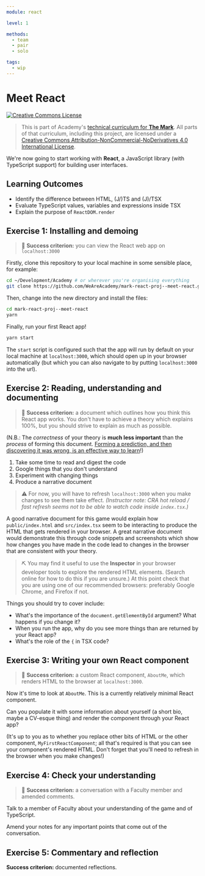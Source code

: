 ```yaml
---
module: react

level: 1

methods:
  - team
  - pair
  - solo

tags:
  - wip
---
```


# Meet React

<a rel="license" href="http://creativecommons.org/licenses/by-nc-nd/4.0/"><img alt="Creative Commons License" style="border-width:0" src="https://i.creativecommons.org/l/by-nc-nd/4.0/88x31.png" /></a>

> This is part of Academy's [technical curriculum for **The Mark**](https://github.com/WeAreAcademy/curriculum-mark). All parts of that curriculum, including this project, are licensed under a <a rel="license" href="http://creativecommons.org/licenses/by-nc-nd/4.0/">Creative Commons Attribution-NonCommercial-NoDerivatives 4.0 International License</a>.

We're now going to start working with **React**, a JavaScript library (with TypeScript support) for building user interfaces.

## Learning Outcomes

- Identify the difference between HTML, (J/)TS and (J)/TSX
- Evaluate TypeScript values, variables and expressions inside TSX
- Explain the purpose of `ReactDOM.render`

## Exercise 1: Installing and demoing

> 🎯 **Success criterion:** you can view the React web app on `localhost:3000`

Firstly, clone this repository to your local machine in some sensible place, for example:

```bash
cd ~/Development/Academy # or wherever you're organising everything
git clone https://github.com/WeAreAcademy/mark-react-proj--meet-react.git
```

Then, change into the new directory and install the files:

```bash
cd mark-react-proj--meet-react
yarn
```

Finally, run your first React app!

```bash
yarn start
```

The `start` script is configured such that the app will run by default on your local machine at `localhost:3000`, which should open up in your browser automatically (but which you can also navigate to by putting `localhost:3000` into the url).

## Exercise 2: Reading, understanding and documenting

> 🎯 **Success criterion:** a document which outlines how you think this React app works. You don't have to achieve a theory which explains 100%, but you should strive to explain as much as possible.

(N.B.: The _correctness_ of your theory is **much less important** than the _process_ of forming this document. [Forming a prediction, and then discovering it was wrong, is an effective way to learn](https://www.sciencedirect.com/science/article/abs/pii/S0959475217303468)!)

1. Take some time to read and digest the code
2. Google things that you don't understand
3. Experiment with changing things
4. Produce a narrative document

> ⚠️ For now, you will have to refresh `localhost:3000` when you make changes to see them take effect. _(Instructor note: CRA hot reload / fast refresh seems not to be able to watch code inside `index.tsx`.)_

A good narrative document for this game would explain how `public/index.html` and `src/index.tsx` seem to be interacting to produce the HTML that gets rendered in your browser. A great narrative document would demonstrate this through code snippets and screenshots which show how changes you have made in the code lead to changes in the browser that are consistent with your theory.

> ⛏️ You may find it useful to use the **Inspector** in your browser developer tools to explore the rendered HTML elements. (Search online for how to do this if you are unsure.) At this point check that you are using one of our recommended browsers: preferably Google Chrome, and Firefox if not.

Things you should try to cover include:

- What's the importance of the `document.getElementById` argument? What happens if you change it?
- When you run the app, why do you see more things than are returned by your React app?
- What's the role of the `{` in TSX code?

## Exercise 3: Writing your own React component

> 🎯 **Success criterion:** a custom React component, `AboutMe`, which renders HTML to the browser at `localhost:3000`.

Now it's time to look at `AboutMe`. This is a currently relatively minimal React component.

Can you populate it with some information about yourself (a short bio, maybe a CV-esque thing) and render the component through your React app?

(It's up to you as to whether you replace other bits of HTML or the other component, `MyFirstReactComponent`; all that's required is that you can see your component's rendered HTML. Don't forget that you'll need to refresh in the browser when you make changes!)

## Exercise 4: Check your understanding

> 🎯 **Success criterion:** a conversation with a Faculty member and amended comments.

Talk to a member of Faculty about your understanding of the game and of TypeScript.

Amend your notes for any important points that come out of the conversation.

## Exercise 5: Commentary and reflection

**Success criterion:** documented reflections.
